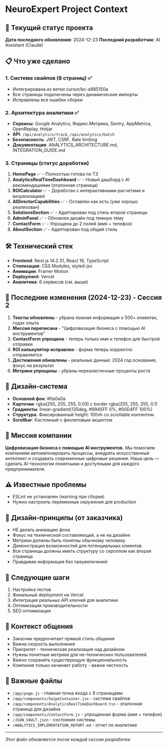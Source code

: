 # NeuroExpert Project Context

## 🎯 Текущий статус проекта
**Дата последнего обновления**: 2024-12-23
**Последний разработчик**: AI Assistant (Claude)

## 📋 Что уже сделано

### 1. Система свайпов (8 страниц) ✅
- Интегрирована из ветки cursor/bc-a985150a
- Все страницы подключены через динамические импорты
- Исправлены все ошибки сборки

### 2. Архитектура аналитики ✅
- **Сервисы**: Google Analytics, Яндекс.Метрика, Sentry, AppMetrica, OpenReplay, Hotjar
- **API**: `/api/analytics/track`, `/api/analytics/batch`
- **Безопасность**: JWT, CSRF, Rate limiting
- **Документация**: ANALYTICS_ARCHITECTURE.md, INTEGRATION_GUIDE.md

### 3. Страницы (статус доработки)
1. **HomePage** ✅ - Полностью готова по ТЗ
2. **AnalyticsRealTimeDashboard** ✅ - Новый дашборд с AI рекомендациями (эталонная страница)
3. **ROICalculator** ✅ - Доработан с интерактивными расчетами и визуализацией
4. **AIDirectorCapabilities** ✅ - Оставлен как есть (уже хорошо реализован)
5. **SolutionsSection** ✅ - Адаптирован под стиль второй страницы
6. **AdminPanel** ✅ - Обновлен дизайн под темную тему
7. **ContactForm** ✅ - Упрощена до 2 полей (имя + телефон)
8. **AboutSection** ✅ - Адаптирован под общий стиль

## 🛠 Технический стек
- **Frontend**: Next.js 14.2.31, React 18, TypeScript
- **Стилизация**: CSS Modules, styled-jsx
- **Анимации**: Framer Motion
- **Deployment**: Vercel
- **Аналитика**: 6 сервисов (см. выше)

## 📝 Последние изменения (2024-12-23) - Сессия 2
1. **Тексты обновлены** - убрана ложная информация о 500+ клиентах, годах опыта
2. **Миссия переписана** - "Цифровизация бизнеса с помощью AI инструментов"
3. **ContactForm упрощена** - теперь только имя и телефон для быстрой отправки
4. **ROI калькулятор исправлен** - форма теперь корректно отправляется
5. **Достижения обновлены** - реальные данные: 2024 год основания, фокус на результат
6. **Метрики упрощены** - убраны нереалистичные проценты роста

## 🎨 Дизайн-система
- **Основной фон**: #0a0a0a
- **Карточки**: rgba(255, 255, 255, 0.03) с border rgba(255, 255, 255, 0.1)
- **Градиенты**: linear-gradient(135deg, #9945FF 0%, #00D4FF 100%)
- **Структура**: Фиксированный height: 100vh со scrollable контентом
- **Scrollbar**: Кастомный с фиолетовым акцентом

## 🎯 Миссия компании
**Цифровизация бизнеса с помощью AI инструментов.**
Мы помогаем компаниям автоматизировать процессы, внедрять искусственный интеллект и создавать современные цифровые решения. Наша цель — сделать AI-технологии понятными и доступными для каждого предпринимателя.

## ⚠️ Известные проблемы
- ESLint не установлен (warning при сборке)
- Нужно настроить переменные окружения для production

## 🎨 Дизайн-принципы (от заказчика)
- НЕ делать анимацию фона
- Фокус на технической составляющей, а не на дизайне
- Метрики должны быть понятны обычному человеку
- Демонстрация возможностей для потенциальных клиентов
- Все страницы должны иметь структуру со скроллом как вторая страница
- Правдивая информация без преувеличений

## 🚀 Следующие шаги
1. Настройка тестов
2. Финальный deployment на Vercel
3. Интеграция реальных API ключей для аналитики
4. Оптимизация производительности
5. SEO оптимизация

## 💬 Контекст общения
- Заказчик предпочитает прямой стиль общения
- Важна скорость выполнения
- Приоритет - техническая реализация над дизайном
- Нужны понятные метрики для не-технических пользователей
- Важно сохранять существующую функциональность
- Компания только начинает работу - важна честность

## 📁 Важные файлы
- `/app/page.js` - главная точка входа с 8 страницами
- `/app/components/SwipeContainer.jsx` - система свайпов
- `/app/components/AnalyticsRealTimeDashboard.tsx` - эталонная страница для дизайна
- `/app/components/ContactForm.js` - упрощенная форма (имя + телефон)
- `/JSON_VAULT.json` - состояние системы
- `/ANALYTICS_IMPLEMENTATION_REPORT.md` - отчет по аналитике

---
*Этот файл обновляется после каждой сессии разработки*